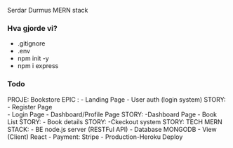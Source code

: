 Serdar Durmus
MERN stack

### Hva gjorde vi?
- .gitignore 
- .env
- npm init -y
- npm i express

### Todo
PROJE: Bookstore
EPIC :  - Landing Page
        - User auth (login system)
                STORY:  - Register Page      
                        - Login Page
        - Dashboard/Profile Page
                STORY:  -Dashboard Page
        - Book List
                STORY:
        - Book details
                STORY:
        -Ckeckout system
                STORY:
TECH MERN STACK:    - BE node.js server (RESTFul API)
                    - Database MONGODB
                    - View (Client) React
                    - Payment: Stripe
                    - Production-Heroku Deploy